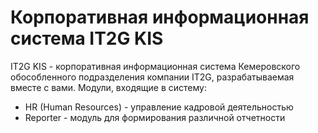 # Корпоративная информационная система IT2G KIS

IT2G KIS - корпоративная информационная система Кемеровского обособленного подразделения компании IT2G, разрабатываемая вместе с вами.
Модули, входящие в систему:
 - HR (Human Resources) - управление кадровой деятельностью
 - Reporter - модуль для формирования различной отчетности
